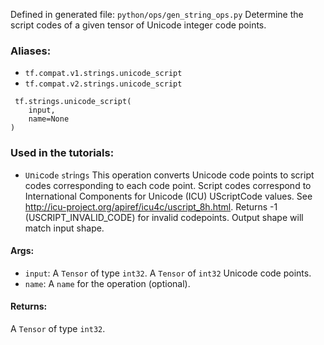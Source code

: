 Defined in generated file: `python/ops/gen_string_ops.py`
Determine the script codes of a given tensor of Unicode integer code points.
### Aliases:
- `tf.compat.v1.strings.unicode_script`
- `tf.compat.v2.strings.unicode_script`

```
 tf.strings.unicode_script(
    input,
    name=None
)
```
### Used in the tutorials:
- ``U``n``i``c``o``d``e`` ``s``t``r``i``n``g``s``
This operation converts Unicode code points to script codes corresponding to each code point. Script codes correspond to International Components for Unicode (ICU) UScriptCode values. See http://icu-project.org/apiref/icu4c/uscript_8h.html. Returns -1 (USCRIPT_INVALID_CODE) for invalid codepoints. Output shape will match input shape.
#### Args:
- `input`: A `Tensor` of type `int32`. A `Tensor` of `int32` Unicode code points.
- `name`: A `name` for the operation (optional).
#### Returns:
A `Tensor` of type `int32`.
